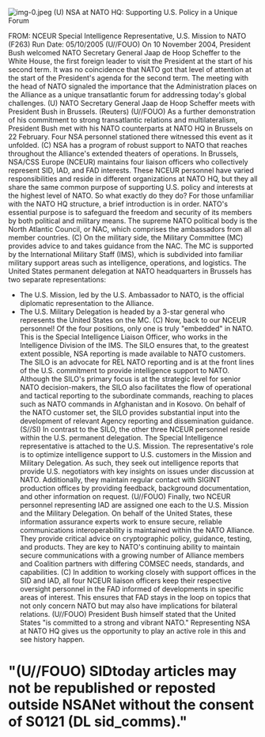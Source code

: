 ![img-0.jpeg](img-0.jpeg)
(U) NSA at NATO HQ: Supporting U.S. Policy in a Unique Forum

FROM:
NCEUR Special Intelligence Representative, U.S. Mission to NATO (F263) Run Date: 05/10/2005
(U//FOUO) On 10 November 2004, President Bush welcomed NATO Secretary General Jaap de Hoop Scheffer to the White House, the first foreign leader to visit the President at the start of his second term. It was no coincidence that NATO got that level of attention at the start of the President's agenda for the second term. The meeting with the head of NATO signaled the importance that the Administration places on the Alliance as a unique transatlantic forum for addressing today's global challenges.
(U) NATO Secretary General Jaap de Hoop Scheffer meets with President Bush in Brussels. (Reuters)
(U//FOUO) As a further demonstration of his commitment to strong transatlantic relations and multilateralism, President Bush met with his NATO counterparts at NATO HQ in Brussels on 22 February. Four NSA personnel stationed there witnessed this event as it unfolded.
(C) NSA has a program of robust support to NATO that reaches throughout the Alliance's extended theaters of operations. In Brussels, NSA/CSS Europe (NCEUR) maintains four liaison officers who collectively represent SID, IAD, and FAD interests. These NCEUR personnel have varied responsibilities and reside in different organizations at NATO HQ, but they all share the same common purpose of supporting U.S. policy and interests at the highest level of NATO. So what exactly do they do? For those unfamiliar with the NATO HQ structure, a brief introduction is in order. NATO's essential purpose is to safeguard the freedom and security of its members by both political and military means. The supreme NATO political body is the North Atlantic Council, or NAC, which comprises the ambassadors from all member countries.
(C) On the military side, the Military Committee (MC) provides advice to and takes guidance from the NAC. The MC is supported by the International Military Staff (IMS), which is subdivided into familiar military support areas such as intelligence, operations, and logistics. The United States permanent delegation at NATO headquarters in Brussels has two separate representations:

- The U.S. Mission, led by the U.S. Ambassador to NATO, is the official diplomatic representation to the Alliance.
- The U.S. Military Delegation is headed by a 3-star general who represents the United States on the MC.
(C) Now, back to our NCEUR personnel! Of the four positions, only one is truly "embedded" in NATO. This is the Special Intelligence Liaison Officer, who works in the Intelligence Division of the IMS. The SILO ensures that, to the greatest extent possible, NSA reporting is made available to NATO customers. The SILO is an advocate for REL NATO reporting and is at the front lines of the U.S. commitment to provide intelligence support to NATO. Although the SILO's primary focus is at the strategic level for senior NATO decision-makers, the SILO also facilitates the flow of operational and tactical reporting to the subordinate commands, reaching to places such as NATO commands in Afghanistan and in Kosovo. On behalf of the NATO customer set, the SILO provides substantial input into the development of relevant Agency reporting and dissemination guidance.
(S//SI) In contrast to the SILO, the other three NCEUR personnel reside within the U.S. permanent delegation. The Special Intelligence representative is attached to the U.S. Mission. The representative's role is to optimize intelligence support to U.S. customers in the Mission and
Military Delegation. As such, they seek out intelligence reports that provide U.S. negotiators with key insights on issues under discussion at NATO. Additionally, they maintain regular contact with SIGINT production offices by providing feedback, background documentation, and other information on request.
(U//FOUO) Finally, two NCEUR personnel representing IAD are assigned one each to the U.S. Mission and the Military Delegation. On behalf of the United States, these information assurance experts work to ensure secure, reliable communications interoperability is maintained within the NATO Alliance. They provide critical advice on cryptographic policy, guidance, testing, and products. They are key to NATO's continuing ability to maintain secure communications with a growing number of Alliance members and Coalition partners with differing COMSEC needs, standards, and capabilities.
(C) In addition to working closely with support offices in the SID and IAD, all four NCEUR liaison officers keep their respective oversight personnel in the FAD informed of developments in specific areas of interest. This ensures that FAD stays in the loop on topics that not only concern NATO but may also have implications for bilateral relations.
(U//FOUO) President Bush himself stated that the United States "is committed to a strong and vibrant NATO." Representing NSA at NATO HQ gives us the opportunity to play an active role in this and see history happen.

# "(U//FOUO) SIDtoday articles may not be republished or reposted outside NSANet without the consent of S0121 (DL sid_comms)."
